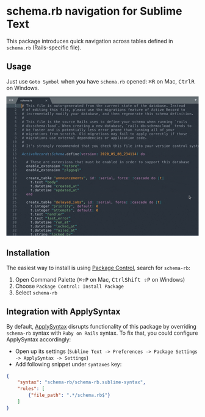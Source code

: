 # schema.rb navigation for Sublime Text

This package introduces quick navigation across tables defined in `schema.rb` (Rails-specific file).

## Usage

Just use `Goto Symbol` when you have `schema.rb` opened: <kbd>⌘</kbd><kbd>R</kbd> on Mac, <kbd>Ctrl</kbd><kbd>R</kbd> on Windows.

![demo gif](https://github.com/hedgesky/sublime-schema-rb/raw/master/demo.gif)

## Installation

The easiest way to install is using [Package Control](https://packagecontrol.io/), search for `schema-rb`:

1. Open Command Palette (<kbd>⌘</kbd><kbd>⇧</kbd><kbd>P</kbd> on Mac, <kbd>Ctrl</kbd><kbd>Shift ⇧</kbd><kbd>P</kbd> on Windows)
2. Choose `Package Control: Install Package`
3. Select `schema-rb`

## Integration with ApplySyntax

By default, [ApplySyntax](https://packagecontrol.io/packages/ApplySyntax) disrupts functionality of this package by overriding `schema-rb` syntax with `Ruby on Rails` syntax. To fix that, you could configure ApplySyntax accordingly:

- Open up its settings (`Sublime Text -> Preferences -> Package Settings -> ApplySyntax -> Settings`)
- Add following snippet under `syntaxes` key:

```json
{
    "syntax": "schema-rb/schema-rb.sublime-syntax",
    "rules": [
        {"file_path": ".*/schema.rb$"}
    ]
}
```
